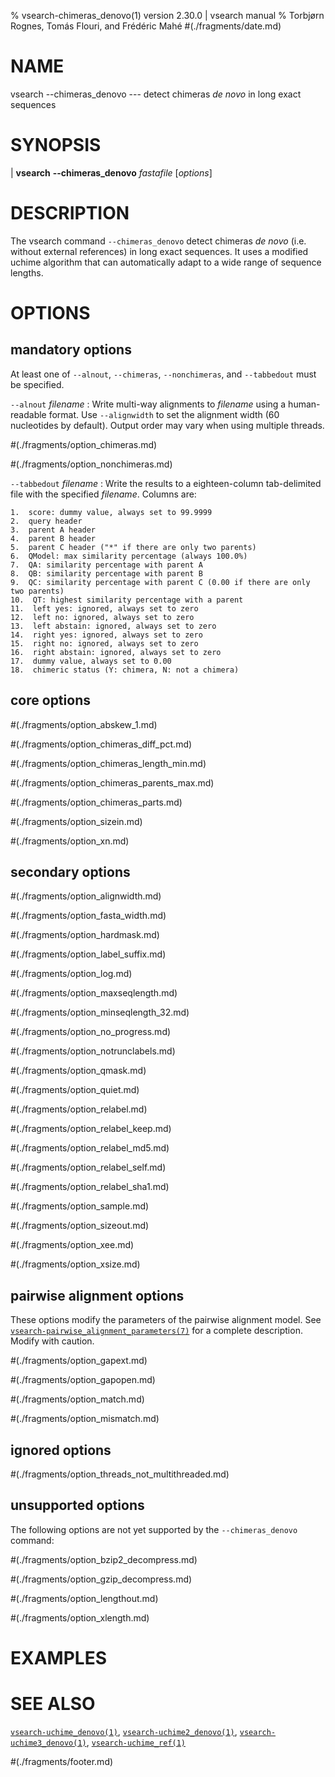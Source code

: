 % vsearch-chimeras_denovo(1) version 2.30.0 | vsearch manual
% Torbjørn Rognes, Tomás Flouri, and Frédéric Mahé
#(./fragments/date.md)

# NAME

vsearch \-\-chimeras_denovo --- detect chimeras *de novo* in long exact sequences


# SYNOPSIS

| **vsearch** **\-\-chimeras_denovo** _fastafile_ \[_options_]


# DESCRIPTION

The vsearch command `--chimeras_denovo` detect chimeras *de novo*
(i.e. without external references) in long exact sequences. It uses a
modified uchime algorithm that can automatically adapt to a wide range
of sequence lengths.


# OPTIONS

## mandatory options

At least one of `--alnout`, `--chimeras`, `--nonchimeras`, and
`--tabbedout` must be specified.

`--alnout` *filename*
: Write multi-way alignments to *filename* using a human-readable
  format. Use `--alignwidth` to set the alignment width (60
  nucleotides by default). Output order may vary when using multiple
  threads.

#(./fragments/option_chimeras.md)

#(./fragments/option_nonchimeras.md)

`--tabbedout` *filename*
: Write the results to a eighteen-column tab-delimited file with the
  specified *filename*. Columns are:

    1.  score: dummy value, always set to 99.9999
    2.  query header
    3.  parent A header
    4.  parent B header
    5.  parent C header ("*" if there are only two parents)
    6.  QModel: max similarity percentage (always 100.0%)
    7.  QA: similarity percentage with parent A
    8.  QB: similarity percentage with parent B
    9.  QC: similarity percentage with parent C (0.00 if there are only two parents)
    10.  QT: highest similarity percentage with a parent
    11.  left yes: ignored, always set to zero
    12.  left no: ignored, always set to zero
    13.  left abstain: ignored, always set to zero
    14.  right yes: ignored, always set to zero
    15.  right no: ignored, always set to zero
    16.  right abstain: ignored, always set to zero
    17.  dummy value, always set to 0.00
    18.  chimeric status (Y: chimera, N: not a chimera)


## core options

#(./fragments/option_abskew_1.md)

#(./fragments/option_chimeras_diff_pct.md)

#(./fragments/option_chimeras_length_min.md)

#(./fragments/option_chimeras_parents_max.md)

#(./fragments/option_chimeras_parts.md)

#(./fragments/option_sizein.md)

#(./fragments/option_xn.md)


## secondary options

#(./fragments/option_alignwidth.md)

#(./fragments/option_fasta_width.md)

#(./fragments/option_hardmask.md)

#(./fragments/option_label_suffix.md)

#(./fragments/option_log.md)

#(./fragments/option_maxseqlength.md)

#(./fragments/option_minseqlength_32.md)

#(./fragments/option_no_progress.md)

#(./fragments/option_notrunclabels.md)

#(./fragments/option_qmask.md)

#(./fragments/option_quiet.md)

#(./fragments/option_relabel.md)

#(./fragments/option_relabel_keep.md)

#(./fragments/option_relabel_md5.md)

#(./fragments/option_relabel_self.md)

#(./fragments/option_relabel_sha1.md)

#(./fragments/option_sample.md)

#(./fragments/option_sizeout.md)

#(./fragments/option_xee.md)

#(./fragments/option_xsize.md)


## pairwise alignment options

These options modify the parameters of the pairwise alignment
model. See
[`vsearch-pairwise_alignment_parameters(7)`](./misc/vsearch-pairwise_alignment_parameters.7.md)
for a complete description. Modify with caution.

#(./fragments/option_gapext.md)

#(./fragments/option_gapopen.md)

#(./fragments/option_match.md)

#(./fragments/option_mismatch.md)


## ignored options

#(./fragments/option_threads_not_multithreaded.md)


## unsupported options

The following options are not yet supported by the `--chimeras_denovo`
command:

#(./fragments/option_bzip2_decompress.md)

#(./fragments/option_gzip_decompress.md)

#(./fragments/option_lengthout.md)

#(./fragments/option_xlength.md)


# EXAMPLES


# SEE ALSO

[`vsearch-uchime_denovo(1)`](./commands/vsearch-uchime_denovo.1.md),
[`vsearch-uchime2_denovo(1)`](../formats/vsearch-uchime2_denovo.1.md),
[`vsearch-uchime3_denovo(1)`](../formats/vsearch-uchime3_denovo.1.md),
[`vsearch-uchime_ref(1)`](../formats/vsearch-uchime_ref.1.md)


#(./fragments/footer.md)
